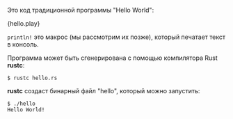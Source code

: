 Это код традиционной программы "Hello World":

{hello.play}

`println!` это макрос (мы рассмотрим их позже), который печатает текст в консоль.

Программа может быть сгенерирована с помощью компилятора Rust **rustc**:
```
$ rustc hello.rs
```

**rustc** создаст бинарный файл "hello", который можно запустить:
```
$ ./hello
Hello World!
```
